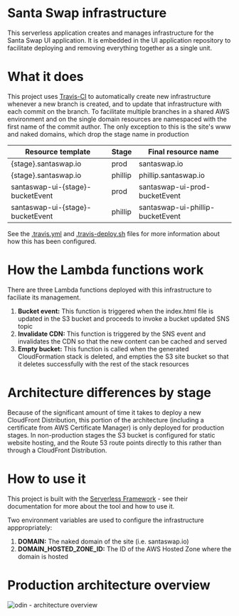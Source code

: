 # Santa Swap infrastructure
This serverless application creates and manages infrastructure for the Santa Swap UI application.  It is embedded in the UI application repository to facilitate deploying and removing everything together as a single unit.

# What it does
This project uses [Travis-CI](https://travis-ci.org/santaswap/ui) to automatically create new infrastructure whenever a new branch is created, and to update that infrastructure with each commit on the branch.  To facilitate multiple branches in a shared AWS environment and on the single domain resources are namespaced with the first name of the commit author.  The only exception to this is the site's www and naked domains, which drop the stage name in production

| Resource template                | Stage   | Final resource name              |
| -------------------------------- | ------- | -------------------------------- |
| {stage}.santaswap.io             | prod    | santaswap.io                     |
| {stage}.santaswap.io             | phillip | phillip.santaswap.io             |
| santaswap-ui-{stage}-bucketEvent | prod    | santaswap-ui-prod-bucketEvent    |
| santaswap-ui-{stage}-bucketEvent | phillip | santaswap-ui-phillip-bucketEvent |

See the [.travis.yml](https://github.com/manwaring/odin/blob/master/.travis.yml) and [.travis-deploy.sh](https://github.com/manwaring/odin/blob/master/.travis-deploy.sh) files for more information about how this has been configured.

# How the Lambda functions work
There are three Lambda functions deployed with this infrastructure to faciliate its management.

1. **Bucket event:** This function is triggered when the index.html file is updated in the S3 bucket and proceeds to invoke a bucket updated SNS topic
1. **Invalidate CDN:** This function is triggered by the SNS event and invalidates the CDN so that the new content can be cached and served
1. **Empty bucket:** This function is called when the generated CloudFormation stack is deleted, and empties the S3 site bucket so that it deletes successfully with the rest of the stack resources

# Architecture differences by stage
Because of the significant amount of time it takes to deploy a new CloudFront Distribution, this portion of the architecture (including a certificate from AWS Certificate Manager) is only deployed for production stages.  In non-production stages the S3 bucket is configured for static website hosting, and the Route 53 route points directly to this rather than through a CloudFront Distribution.

# How to use it
This project is built with the [Serverless Framework](https://serverless.com/) - see their documentation for more about the tool and how to use it.

Two environment variables are used to configure the infrastructure apppropriately:

1. **DOMAIN:** The naked domain of the site (i.e. santaswap.io)
1. **DOMAIN_HOSTED_ZONE_ID:** The ID of the AWS Hosted Zone where the domain is hosted

# Production architecture overview
![odin - architecture overview](https://cloud.githubusercontent.com/assets/2955468/24730194/3514a6a0-1a30-11e7-8ced-77cd98251222.png)